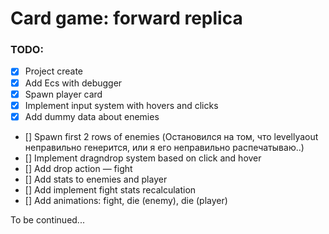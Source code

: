# Card game: forward replica

### TODO:

- [x] Project create
- [x] Add Ecs with debugger
- [x] Spawn player card
- [x] Implement input system with hovers and clicks
- [x] Add dummy data about enemies
- [] Spawn first 2 rows of enemies (Остановился на том, что levellyaout неправильно генерится, или я его неправильно распечатываю..)
- [] Implement dragndrop system based on click and hover
- [] Add drop action — fight
- [] Add stats to enemies and player
- [] Add implement fight stats recalculation
- [] Add animations: fight, die (enemy), die (player)

To be continued... 
